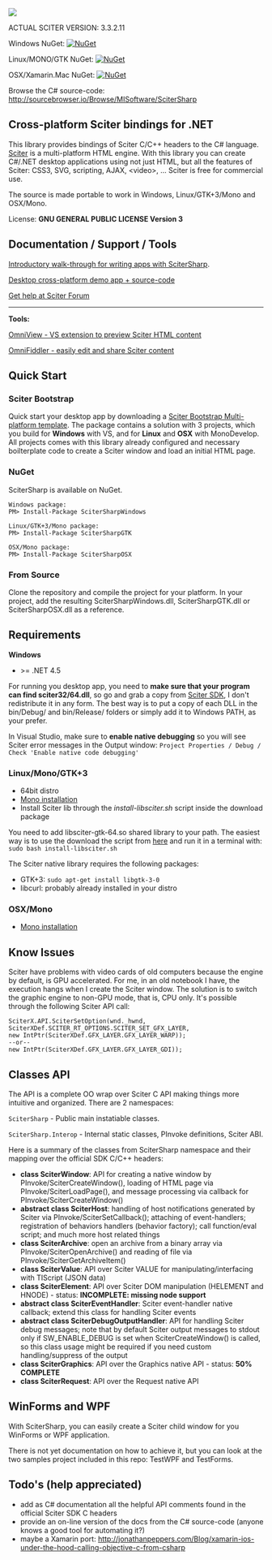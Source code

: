 ![](http://misoftware.rs/Content/BlogCDN/csharp-bindings.png)

ACTUAL SCITER VERSION: 3.3.2.11

Windows NuGet: [![NuGet](https://img.shields.io/badge/nuget-v1.0.29-blue.svg)](https://www.nuget.org/packages/SciterSharpWindows/)

Linux/MONO/GTK NuGet: [![NuGet](https://img.shields.io/badge/nuget-v1.0.29-blue.svg)](https://www.nuget.org/packages/SciterSharpGTK/)

OSX/Xamarin.Mac NuGet: [![NuGet](https://img.shields.io/badge/nuget-v1.0.29-blue.svg)](https://www.nuget.org/packages/SciterSharpOSX/)

Browse the C# source-code: http://sourcebrowser.io/Browse/MISoftware/SciterSharp

## Cross-platform Sciter bindings for .NET

This library provides bindings of Sciter C/C++ headers to the C# language. [Sciter](http://sciter.com/download/) is a multi-platform HTML engine. With this library you can create C#/.NET desktop applications using not just HTML, but all the features of Sciter: CSS3, SVG, scripting, AJAX, &lt;video&gt;, ... Sciter is free for commercial use.

The source is made portable to work in Windows, Linux/GTK+3/Mono and OSX/Mono.

License: **GNU GENERAL PUBLIC LICENSE Version 3**

## Documentation / Support / Tools

[Introductory walk-through for writing apps with SciterSharp](http://www.codeproject.com/Articles/1057199/Sciter-HTML-Csharp-based-desktop-apps-walkthrough).

[Desktop cross-platform demo app + source-code](https://github.com/midiway/OctoDeskdex)

[Get help at Sciter Forum](http://sciter.com/forums/)

---

**Tools:**

[OmniView - VS extension to preview Sciter HTML content](http://misoftware.rs/Home/Post/OmniView)

[OmniFiddler - easily edit and share Sciter content](http://misoftware.rs/Home/Post/OmniFiddler)

## Quick Start

### Sciter Bootstrap

Quick start your desktop app by downloading a [Sciter Bootstrap Multi-platform template](http://misoftware.rs/Bootstrap/Download). The package contains a solution with 3 projects,  which you build for **Windows** with VS, and for **Linux** and **OSX** with MonoDevelop. All projects comes with this library already configured and necessary boilterplate code to create a Sciter window and load an initial HTML page.

### NuGet

SciterSharp is available on NuGet.

```
Windows package:
PM> Install-Package SciterSharpWindows

Linux/GTK+3/Mono package:
PM> Install-Package SciterSharpGTK

OSX/Mono package:
PM> Install-Package SciterSharpOSX
```

### From Source

Clone the repository and compile the project for your platform. In your project, add the resulting SciterSharpWindows.dll, SciterSharpGTK.dll or SciterSharpOSX.dll as a reference.

## Requirements

**Windows**

- &gt;= .NET 4.5

For running you desktop app, you need to **make sure that your program can find sciter32/64.dll**, so go and grab a copy from [Sciter SDK](http://sciter.com/sdk/sciter-sdk-3.zip), I don't redistribute it in any form. The best way is to put a copy of each DLL in the bin/Debug/ and bin/Release/ folders or simply add it to Windows PATH, as your prefer.

In Visual Studio, make sure to **enable native debugging** so you will see Sciter error messages in the Output window: ```Project Properties / Debug / Check 'Enable native code debugging'```
 
### Linux/Mono/GTK+3

- 64bit distro
- [Mono installation](http://www.mono-project.com/docs/getting-started/install/linux/)
- Install Sciter lib through the *install-libsciter.sh* script inside the download package

You need to add libsciter-gtk-64.so shared library to your path. The easiest way is to use the download the script from [here](https://raw.githubusercontent.com/midiway/SciterBootstrap-CSharp/TemplateMultiPlatform/install-libsciter.sh) and run it in a terminal with: ```sudo bash install-libsciter.sh```

The Sciter native library requires the following packages:

- GTK+3: ```sudo apt-get install libgtk-3-0```
- libcurl: probably already installed in your distro

### OSX/Mono

- [Mono installation](http://www.mono-project.com/docs/getting-started/install/mac/)

## Know Issues

Sciter have problems with video cards of old computers because the engine by default, is GPU accelerated. For me, in an old notebook I have, the execution hangs when I create the Sciter window. The solution is to switch the graphic engine to non-GPU mode, that is, CPU only. It's possible through the following Sciter API call:

```
SciterX.API.SciterSetOption(wnd._hwnd, SciterXDef.SCITER_RT_OPTIONS.SCITER_SET_GFX_LAYER,
new IntPtr(SciterXDef.GFX_LAYER.GFX_LAYER_WARP));
--or--
new IntPtr(SciterXDef.GFX_LAYER.GFX_LAYER_GDI));
```

## Classes API

The API is a complete OO wrap over Sciter C API making things more intuitive and organized.
There are 2 namespaces:

```SciterSharp``` - Public main instatiable classes.

```SciterSharp.Interop``` - Internal static classes, PInvoke definitions, Sciter ABI.

Here is a summary of the classes from SciterSharp namespace and their mapping over the official SDK C/C++ headers:

- **class SciterWindow**: API for creating a native window by PInvoke/SciterCreateWindow(), loading of HTML page via PInvoke/SciterLoadPage(), and message processing via callback for PInvoke/SciterCreateWindow()
- **abstract class SciterHost**: handling of host notifications generated by Sciter via PInvoke/SciterSetCallback(); attaching of event-handlers; registration of behaviors handlers (behavior factory); call function/eval script; and much more host related things
- **class SciterArchive**: open an archive from a binary array via PInvoke/SciterOpenArchive() and reading of file via PInvoke/SciterGetArchiveItem()
- **class SciterValue**: API over Sciter VALUE for manipulating/interfacing with TIScript (JSON data)
- **class SciterElement**: API over Sciter DOM manipulation (HELEMENT and HNODE) - status: **INCOMPLETE: missing node support**
- **abstract class SciterEventHandler**: Sciter event-handler native callback; extend this class for handling Sciter events
- **abstract class SciterDebugOutputHandler**: API for handling Sciter debug messages; note that by default Sciter output messages to stdout only if SW_ENABLE_DEBUG is set when SciterCreateWindow() is called, so this class usage might be required if you need custom handling/suppress of the output
- **class SciterGraphics**: API over the Graphics native API - status: **50% COMPLETE**
- **class SciterRequest**: API over the Request native API

## WinForms and WPF

With SciterSharp, you can easily create a Sciter child window for you WinForms or WPF application.

There is not yet documentation on how to achieve it, but you can look at the two samples project included in this repo: TestWPF and TestForms.

## Todo's (help appreciated) 

- add as C# documentation all the helpful API comments found in the official Sciter SDK C headers
- provide an on-line version of the docs from the C# source-code (anyone knows a good tool for automating it?)
- maybe a Xamarin port: http://jonathanpeppers.com/Blog/xamarin-ios-under-the-hood-calling-objective-c-from-csharp